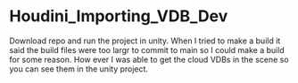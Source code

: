 # Houdini_Importing_VDB_Dev
Download repo and run the project in unity. When I tried to make a build it said the build files were too largr to commit to main so I could make a build for some reason. How ever I was able to get the cloud VDBs in the scene so you can see them in the unity project. 
